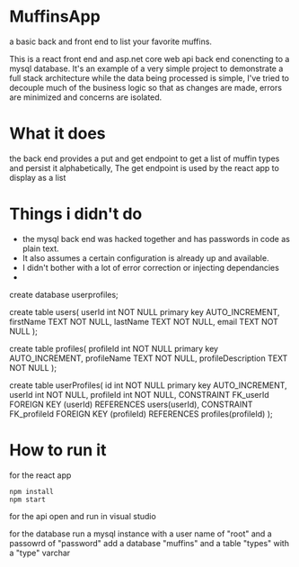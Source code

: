 # MuffinsApp
a basic back and front end to list your favorite muffins.

This is a react front end and asp.net core web api back end conencting to a mysql database. It's an example of a very simple project to demonstrate a full stack architecture while the data being processed is simple, I've tried to decouple much of the business logic so that as changes are made, errors are minimized and concerns are isolated.

# What it does
the back end provides a put and get endpoint to get a list of muffin types and persist it alphabetically, The get endpoint is used by the react app to display as a list

# Things i didn't do
+ the mysql back end was hacked together and has passwords in code as plain text.
+ It also assumes a certain configuration is already up and available.
+ I didn't bother with a lot of error correction or injecting dependancies
+ 
create database userprofiles;

create table users(
userId int NOT NULL primary key AUTO_INCREMENT,
firstName TEXT NOT NULL,
lastName TEXT NOT NULL,
email TEXT NOT NULL
);

create table profiles(
profileId int NOT NULL primary key AUTO_INCREMENT,
profileName TEXT NOT NULL,
profileDescription TEXT NOT NULL
);

create table userProfiles(
id int NOT NULL primary key AUTO_INCREMENT,
userId int NOT NULL,
profileId int NOT NULL,
CONSTRAINT FK_userId FOREIGN KEY (userId)
REFERENCES users(userId),
CONSTRAINT FK_profileId FOREIGN KEY (profileId)
REFERENCES profiles(profileId)
);

# How to run it
for the react app
```
npm install
npm start
```
for the api
open and run in visual studio

for the database
run a mysql instance with a user name of "root" and a passowrd of "password"
add a database "muffins" and a table "types" with a "type" varchar
